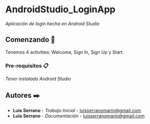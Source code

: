 # AndroidStudio_LoginApp

_Aplicación de login hecha en Android Studio_

## Comenzando 🚀

Tenemos 4 activities: Welcome, Sign In, Sign Up y Start.

### Pre-requisitos 📋

_Tener instalado Android Studio_

## Autores ✒️

* **Luis Serrano** - *Trabajo Inicial* - luisserranomarin@gmail.com
* **Luis Serrano** - *Documentación* - luisserranomarin@gmail.com
